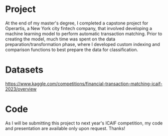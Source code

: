# Project

At the end of my master's degree, I completed a capstone project for Operartis, a New York city fintech company, that involved developing a machine learning model to perform automatic transaction matching. Prior to creating the model, much time was spent on the data preparation/transformation phase, where I developed custom indexing and comparison functions to best prepare the data for classification.

# Datasets
https://www.kaggle.com/competitions/financial-transaction-matching-icaif-2023/overview

# Code
As I will be submitting this project to next year's ICAIF competition, my code and presentation are available only upon request. Thanks!
